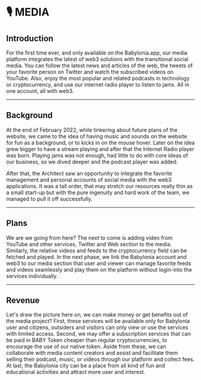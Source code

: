 # 🎙 MEDIA

## Introduction
For the first time ever, and only available on the Babylonia.app, our media platform integrates the latest of web3 solutions with the transitional social media. You can follow the latest news and articles of the web, the tweets of your favorite person on Twitter and watch the subscribed videos on YouTube. Also, enjoy the most popular and related podcasts in  technology or cryptocurrency, and use our internet radio player to listen to jams. All in one account, all with web3.

---

## Background

At the end of February 2022, while tinkering about future plans of the website, we came to the idea of having music and sounds on the website for fun as a background, or to kicks in on the mouse hover. Later on the idea grew bigger to have a stream playing and after that the Internet Radio player was born. Playing jams was not enough, had little to do with core ideas of our business, so we dived deeper and the podcast player was added.

After that, the Architect saw an opportunity to integrate the favorite management and personal accounts of social media with the web3 applications. It was a tall order, that may stretch our resources really thin as a small start-up but with the pure ingenuity and hard work of the team, we managed to pull it off successfully. 

---

## Plans

We are we going from here? The next to come is adding video from YouTube and other services, Twitter and Web section to the media. Similarly, the relative videos and feeds to the cryptocurrency field can be fetched and played. In the next phase, we link the Babylonia account and web3 to our media section that user and viewer can manage favorite feeds and videos seamlessly and play them on the platform without login-into the services individually.

---

## Revenue

Let's draw the picture here on, we can make money or get benefits out of the media project? First, these services will be available only for Babylonia user and citizens, outsiders and visitors can only view or use the services with limited access. Second, we may offer a subscription services that can be paid in BABY Token cheaper than regular cryptocurrencies, to encourage the use of our native token. Aside from these, we can collaborate with media content creators and assist and facilitate them selling their podcast, music, or videos through our platform and collect fees. At last, the Babylonia city can be a place from all kind of fun and educational activities and attract more user and interest.
